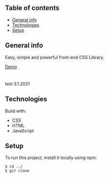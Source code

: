 ## Table of contents

- [General info](#general-info)
- [Technologies](#technologies)
- [Setup](#setup)

## General info

Easy, simple and powerful front-end CSS Library.

[Demo](https://qaiswardag.github.io/css-library/)

#

test 3.1.2021

## Technologies

Build with:

- CSS
- HTML
- JavaScript

## Setup

To run this project, install it locally using npm:

```
$ cd ../
$ git clone
```
